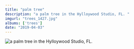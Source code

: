 ```yaml
---
title: "palm tree"
description: "a palm tree in the Hylloywood Studio, FL. "
imgurl: "trees_1427.jpg"
albums: ['trees']
date: "2019-04-03"
---
```

![a palm tree in the Hylloywood Studio, FL. ](https://apfbvvpren.cloudimg.io/width/cdn/n/n/https://raw.githubusercontent.com/wpix/solid-pipix/master/photos/trees_1427.jpg)

